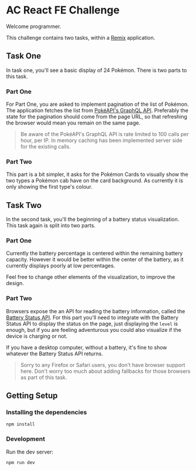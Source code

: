 # AC React FE Challenge

Welcome programmer. 

This challenge contains two tasks, within a [Remix](https://remix.run/) application. 

## Task One

In task one, you'll see a basic display of 24 Pokémon. There is two parts to this task. 

### Part One

For Part One, you are asked to implement pagination of the list of Pokémon. The application fetches the list from [PokéAPI's GraphQL API](https://pokeapi.co/docs/graphql). Preferably the state for the pagination should come from the page URL, so that refreshing the browser would mean you remain on the same page.

> Be aware of the PokéAPI's GraphQL API is rate limited to 100 calls per hour, per IP. In memory caching has been implemented server side for the existing calls.

### Part Two

This part is a bit simpler, it asks for the Pokémon Cards to visually show the two types a Pokémon cab have on the card background. As currently it is only showing the first type's colour.

## Task Two

In the second task, you'll the beginning of a battery status visualization. This task again is split into two parts.

### Part One

Currently the battery percentage is centered within the remaining battery capacity. However it would be better within the center of the battery, as it currently displays poorly at low percentages.

Feel free to change other elements of the visualization, to improve the design.


### Part Two

Browsers expose the an API for reading the battery information, called the [Battery Status API](https://developer.mozilla.org/en-US/docs/Web/API/Battery_Status_API). For this part you'll need to integrate with the Battery Status API to display the status on the page, just displaying the `level` is enough, but if you are feeling adventurous you could also visualize if the device is charging or not.

If you have a desktop computer, without a battery, it's fine to show whatever the Battery Status API returns. 

> Sorry to any Firefox or Safari users, you don't have browser support here. Don't worry too much about adding fallbacks for those browsers as part of this task.

## Getting Setup

### Installing the dependencies

```shellscript
npm install
```

### Development

Run the dev server:

```shellscript
npm run dev
```


